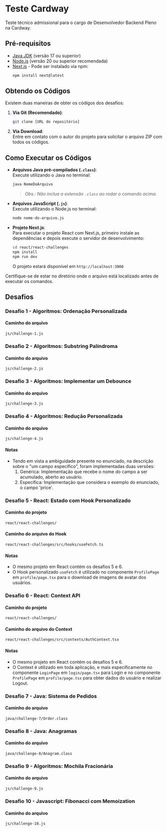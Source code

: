 # Teste Cardway
Teste técnico admissional para o cargo de Desenvolvedor Backend Pleno na Cardway.

## Pré-requisitos
- [Java JDK](https://www.java.com/en/download/manual.jsp) (versão 17 ou superior)
- [Node.js](https://nodejs.org/) (versão 20 ou superior recomendada)
- [Next.js](https://nextjs.org/) - Pode ser instalado via npm:
  ```bash
  npm install next@latest
  ```

## Obtendo os Códigos
Existem duas maneiras de obter os códigos dos desafios:

1. **Via Git (Recomendado)**:
   ```bash
   git clone [URL do repositório]
   ```
2. **Via Download**:  
   Entre em contato com o autor do projeto para solicitar o arquivo ZIP com todos os códigos.

## Como Executar os Códigos
- **Arquivos Java pré-compilados (`.class`)**:  
  Execute utilizando o Java no terminal:
  ```bash
  java NomeDoArquivo
  ```
  > *Obs.: Não inclua a extensão `.class` ao rodar o comando acima.*

- **Arquivos JavaScript (`.js`)**:  
  Execute utilizando o Node.js no terminal:
  ```bash
  node nome-do-arquivo.js
  ```

- **Projeto Next.js**:  
  Para executar o projeto React com Next.js, primeiro instale as dependências e depois execute o servidor de desenvolvimento:
  ```bash
  cd react/react-challenges
  npm install
  npm run dev
  ```
  O projeto estará disponível em `http://localhost:3000`

Certifique-se de estar no diretório onde o arquivo está localizado antes de executar os comandos.

## Desafios
### Desafio 1 - Algoritmos: Ordenação Personalizada
#### Caminho do arquivo
`js/challenge-1.js`

### Desafio 2 - Algoritmos: Substring Palíndroma
#### Caminho do arquivo
`js/challenge-2.js`

### Desafio 3 - Algoritmos: Implementar um Debounce
#### Caminho do arquivo
`js/challenge-3.js`

### Desafio 4 - Algoritmos: Redução Personalizada
#### Caminho do arquivo
`js/challenge-4.js`
#### Notas
- Tendo em vista a ambiguidade presente no enunciado, na descrição sobre o "um campo específico", foram implementadas duas versões:
  1. Genérica: Implementação que recebe o nome do campo a ser acumulado, aberto ao usuário.
  2. Específica: Implementação que considera o exemplo do enunciado, o campo 'price'.

### Desafio 5 - React: Estado com Hook Personalizado
#### Caminho do projeto
`react/react-challenges/`
#### Caminho do arquivo do Hook
`react/react-challenges/src/hooks/useFetch.ts`
#### Notas
- O mesmo projeto em React contém os desafios 5 e 6.
- O Hook personalizado `useFetch` é utilizado no componente `ProfilePage` em `profile/page.tsx` para o download de imagens de avatar dos usuários.

### Desafio 6 - React: Context API
#### Caminho do projeto
`react/react-challenges/`
#### Caminho do arquivo do Context
`react/react-challenges/src/contexts/AuthContext.tsx`
#### Notas
- O mesmo projeto em React contém os desafios 5 e 6.
- O Context é utilizado em toda aplicação, e mais especificamente no componente `LoginPage` em `login/page.tsx` para Login e no componente `ProfilePage` em `profile/page.tsx` para obter dados do usuário e realizar Logout.

### Desafio 7 - Java: Sistema de Pedidos
#### Caminho do arquivo
`java/challenge-7/Order.class`

### Desafio 8 - Java: Anagramas
#### Caminho do arquivo
`java/challenge-8/Anagram.class`

### Desafio 9 - Algoritmos: Mochila Fracionária
#### Caminho do arquivo
`js/challenge-9.js`

### Desafio 10 - Javascript: Fibonacci com Memoization
#### Caminho do arquivo
`js/challenge-10.js`
